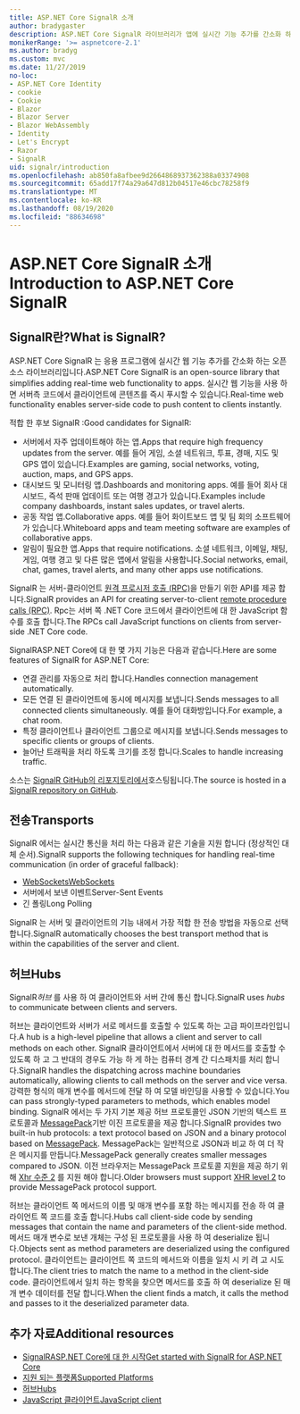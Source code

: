 ```yaml
---
title: ASP.NET Core SignalR 소개
author: bradygaster
description: ASP.NET Core SignalR 라이브러리가 앱에 실시간 기능 추가를 간소화 하는 방법을 알아봅니다.
monikerRange: '>= aspnetcore-2.1'
ms.author: bradyg
ms.custom: mvc
ms.date: 11/27/2019
no-loc:
- ASP.NET Core Identity
- cookie
- Cookie
- Blazor
- Blazor Server
- Blazor WebAssembly
- Identity
- Let's Encrypt
- Razor
- SignalR
uid: signalr/introduction
ms.openlocfilehash: ab850fa8afbee9d2664868937362388a03374908
ms.sourcegitcommit: 65add17f74a29a647d812b04517e46cbc78258f9
ms.translationtype: MT
ms.contentlocale: ko-KR
ms.lasthandoff: 08/19/2020
ms.locfileid: "88634698"
---
```

# <a name="introduction-to-aspnet-core-no-locsignalr"></a><span data-ttu-id="c1afc-103">ASP.NET Core SignalR 소개</span><span class="sxs-lookup"><span data-stu-id="c1afc-103">Introduction to ASP.NET Core SignalR</span></span>

## <a name="what-is-no-locsignalr"></a><span data-ttu-id="c1afc-104">SignalR란?</span><span class="sxs-lookup"><span data-stu-id="c1afc-104">What is SignalR?</span></span>

<span data-ttu-id="c1afc-105">ASP.NET Core SignalR 는 응용 프로그램에 실시간 웹 기능 추가를 간소화 하는 오픈 소스 라이브러리입니다.</span><span class="sxs-lookup"><span data-stu-id="c1afc-105">ASP.NET Core SignalR is an open-source library that simplifies adding real-time web functionality to apps.</span></span> <span data-ttu-id="c1afc-106">실시간 웹 기능을 사용 하면 서버측 코드에서 클라이언트에 콘텐츠를 즉시 푸시할 수 있습니다.</span><span class="sxs-lookup"><span data-stu-id="c1afc-106">Real-time web functionality enables server-side code to push content to clients instantly.</span></span>

<span data-ttu-id="c1afc-107">적합 한 후보 SignalR :</span><span class="sxs-lookup"><span data-stu-id="c1afc-107">Good candidates for SignalR:</span></span>

* <span data-ttu-id="c1afc-108">서버에서 자주 업데이트해야 하는 앱.</span><span class="sxs-lookup"><span data-stu-id="c1afc-108">Apps that require high frequency updates from the server.</span></span> <span data-ttu-id="c1afc-109">예를 들어 게임, 소셜 네트워크, 투표, 경매, 지도 및 GPS 앱이 있습니다.</span><span class="sxs-lookup"><span data-stu-id="c1afc-109">Examples are gaming, social networks, voting, auction, maps, and GPS apps.</span></span>
* <span data-ttu-id="c1afc-110">대시보드 및 모니터링 앱.</span><span class="sxs-lookup"><span data-stu-id="c1afc-110">Dashboards and monitoring apps.</span></span> <span data-ttu-id="c1afc-111">예를 들어 회사 대시보드, 즉석 판매 업데이트 또는 여행 경고가 있습니다.</span><span class="sxs-lookup"><span data-stu-id="c1afc-111">Examples include company dashboards, instant sales updates, or travel alerts.</span></span>
* <span data-ttu-id="c1afc-112">공동 작업 앱.</span><span class="sxs-lookup"><span data-stu-id="c1afc-112">Collaborative apps.</span></span> <span data-ttu-id="c1afc-113">예를 들어 화이트보드 앱 및 팀 회의 소프트웨어가 있습니다.</span><span class="sxs-lookup"><span data-stu-id="c1afc-113">Whiteboard apps and team meeting software are examples of collaborative apps.</span></span>
* <span data-ttu-id="c1afc-114">알림이 필요한 앱.</span><span class="sxs-lookup"><span data-stu-id="c1afc-114">Apps that require notifications.</span></span> <span data-ttu-id="c1afc-115">소셜 네트워크, 이메일, 채팅, 게임, 여행 경고 및 다른 많은 앱에서 알림을 사용합니다.</span><span class="sxs-lookup"><span data-stu-id="c1afc-115">Social networks, email, chat, games, travel alerts, and many other apps use notifications.</span></span>

<span data-ttu-id="c1afc-116">SignalR 는 서버-클라이언트 [원격 프로시저 호출 (RPC)](https://wikipedia.org/wiki/Remote_procedure_call)을 만들기 위한 API를 제공 합니다.</span><span class="sxs-lookup"><span data-stu-id="c1afc-116">SignalR provides an API for creating server-to-client [remote procedure calls (RPC)](https://wikipedia.org/wiki/Remote_procedure_call).</span></span> <span data-ttu-id="c1afc-117">Rpc는 서버 쪽 .NET Core 코드에서 클라이언트에 대 한 JavaScript 함수를 호출 합니다.</span><span class="sxs-lookup"><span data-stu-id="c1afc-117">The RPCs call JavaScript functions on clients from server-side .NET Core code.</span></span>

<span data-ttu-id="c1afc-118">SignalRASP.NET Core에 대 한 몇 가지 기능은 다음과 같습니다.</span><span class="sxs-lookup"><span data-stu-id="c1afc-118">Here are some features of SignalR for ASP.NET Core:</span></span>

* <span data-ttu-id="c1afc-119">연결 관리를 자동으로 처리 합니다.</span><span class="sxs-lookup"><span data-stu-id="c1afc-119">Handles connection management automatically.</span></span>
* <span data-ttu-id="c1afc-120">모든 연결 된 클라이언트에 동시에 메시지를 보냅니다.</span><span class="sxs-lookup"><span data-stu-id="c1afc-120">Sends messages to all connected clients simultaneously.</span></span> <span data-ttu-id="c1afc-121">예를 들어 대화방입니다.</span><span class="sxs-lookup"><span data-stu-id="c1afc-121">For example, a chat room.</span></span>
* <span data-ttu-id="c1afc-122">특정 클라이언트나 클라이언트 그룹으로 메시지를 보냅니다.</span><span class="sxs-lookup"><span data-stu-id="c1afc-122">Sends messages to specific clients or groups of clients.</span></span>
* <span data-ttu-id="c1afc-123">늘어난 트래픽을 처리 하도록 크기를 조정 합니다.</span><span class="sxs-lookup"><span data-stu-id="c1afc-123">Scales to handle increasing traffic.</span></span>

<span data-ttu-id="c1afc-124">소스는 [ SignalR GitHub의 리포지토리에서](https://github.com/dotnet/AspNetCore/tree/master/src/SignalR)호스팅됩니다.</span><span class="sxs-lookup"><span data-stu-id="c1afc-124">The source is hosted in a [SignalR repository on GitHub](https://github.com/dotnet/AspNetCore/tree/master/src/SignalR).</span></span>

## <a name="transports"></a><span data-ttu-id="c1afc-125">전송</span><span class="sxs-lookup"><span data-stu-id="c1afc-125">Transports</span></span>

<span data-ttu-id="c1afc-126">SignalR 에서는 실시간 통신을 처리 하는 다음과 같은 기술을 지원 합니다 (정상적인 대체 순서).</span><span class="sxs-lookup"><span data-stu-id="c1afc-126">SignalR supports the following techniques for handling real-time communication (in order of graceful fallback):</span></span>

* [<span data-ttu-id="c1afc-127">WebSockets</span><span class="sxs-lookup"><span data-stu-id="c1afc-127">WebSockets</span></span>](https://tools.ietf.org/html/rfc7118)
* <span data-ttu-id="c1afc-128">서버에서 보낸 이벤트</span><span class="sxs-lookup"><span data-stu-id="c1afc-128">Server-Sent Events</span></span>
* <span data-ttu-id="c1afc-129">긴 폴링</span><span class="sxs-lookup"><span data-stu-id="c1afc-129">Long Polling</span></span>

<span data-ttu-id="c1afc-130">SignalR 는 서버 및 클라이언트의 기능 내에서 가장 적합 한 전송 방법을 자동으로 선택 합니다.</span><span class="sxs-lookup"><span data-stu-id="c1afc-130">SignalR automatically chooses the best transport method that is within the capabilities of the server and client.</span></span>

## <a name="hubs"></a><span data-ttu-id="c1afc-131">허브</span><span class="sxs-lookup"><span data-stu-id="c1afc-131">Hubs</span></span>

<span data-ttu-id="c1afc-132">SignalR*허브* 를 사용 하 여 클라이언트와 서버 간에 통신 합니다.</span><span class="sxs-lookup"><span data-stu-id="c1afc-132">SignalR uses *hubs* to communicate between clients and servers.</span></span>

<span data-ttu-id="c1afc-133">허브는 클라이언트와 서버가 서로 메서드를 호출할 수 있도록 하는 고급 파이프라인입니다.</span><span class="sxs-lookup"><span data-stu-id="c1afc-133">A hub is a high-level pipeline that allows a client and server to call methods on each other.</span></span> <span data-ttu-id="c1afc-134">SignalR 클라이언트에서 서버에 대 한 메서드를 호출할 수 있도록 하 고 그 반대의 경우도 가능 하 게 하는 컴퓨터 경계 간 디스패치를 처리 합니다.</span><span class="sxs-lookup"><span data-stu-id="c1afc-134">SignalR handles the dispatching across machine boundaries automatically, allowing clients to call methods on the server and vice versa.</span></span> <span data-ttu-id="c1afc-135">강력한 형식의 매개 변수를 메서드에 전달 하 여 모델 바인딩을 사용할 수 있습니다.</span><span class="sxs-lookup"><span data-stu-id="c1afc-135">You can pass strongly-typed parameters to methods, which enables model binding.</span></span> <span data-ttu-id="c1afc-136">SignalR 에서는 두 가지 기본 제공 허브 프로토콜인 JSON 기반의 텍스트 프로토콜과 [MessagePack](https://msgpack.org/)기반 이진 프로토콜을 제공 합니다.</span><span class="sxs-lookup"><span data-stu-id="c1afc-136">SignalR provides two built-in hub protocols: a text protocol based on JSON and a binary protocol based on [MessagePack](https://msgpack.org/).</span></span>  <span data-ttu-id="c1afc-137">MessagePack는 일반적으로 JSON과 비교 하 여 더 작은 메시지를 만듭니다.</span><span class="sxs-lookup"><span data-stu-id="c1afc-137">MessagePack generally creates smaller messages compared to JSON.</span></span> <span data-ttu-id="c1afc-138">이전 브라우저는 MessagePack 프로토콜 지원을 제공 하기 위해 [Xhr 수준 2](https://caniuse.com/#feat=xhr2) 를 지원 해야 합니다.</span><span class="sxs-lookup"><span data-stu-id="c1afc-138">Older browsers must support [XHR level 2](https://caniuse.com/#feat=xhr2) to provide MessagePack protocol support.</span></span>

<span data-ttu-id="c1afc-139">허브는 클라이언트 쪽 메서드의 이름 및 매개 변수를 포함 하는 메시지를 전송 하 여 클라이언트 쪽 코드를 호출 합니다.</span><span class="sxs-lookup"><span data-stu-id="c1afc-139">Hubs call client-side code by sending messages that contain the name and parameters of the client-side method.</span></span> <span data-ttu-id="c1afc-140">메서드 매개 변수로 보낸 개체는 구성 된 프로토콜을 사용 하 여 deserialize 됩니다.</span><span class="sxs-lookup"><span data-stu-id="c1afc-140">Objects sent as method parameters are deserialized using the configured protocol.</span></span> <span data-ttu-id="c1afc-141">클라이언트는 클라이언트 쪽 코드의 메서드와 이름을 일치 시 키 려 고 시도 합니다.</span><span class="sxs-lookup"><span data-stu-id="c1afc-141">The client tries to match the name to a method in the client-side code.</span></span> <span data-ttu-id="c1afc-142">클라이언트에서 일치 하는 항목을 찾으면 메서드를 호출 하 여 deserialize 된 매개 변수 데이터를 전달 합니다.</span><span class="sxs-lookup"><span data-stu-id="c1afc-142">When the client finds a match, it calls the method and passes to it the deserialized parameter data.</span></span>

## <a name="additional-resources"></a><span data-ttu-id="c1afc-143">추가 자료</span><span class="sxs-lookup"><span data-stu-id="c1afc-143">Additional resources</span></span>

* [<span data-ttu-id="c1afc-144">SignalRASP.NET Core에 대 한 시작</span><span class="sxs-lookup"><span data-stu-id="c1afc-144">Get started with SignalR for ASP.NET Core</span></span>](xref:tutorials/signalr)
* [<span data-ttu-id="c1afc-145">지원 되는 플랫폼</span><span class="sxs-lookup"><span data-stu-id="c1afc-145">Supported Platforms</span></span>](xref:signalr/supported-platforms)
* [<span data-ttu-id="c1afc-146">허브</span><span class="sxs-lookup"><span data-stu-id="c1afc-146">Hubs</span></span>](xref:signalr/hubs)
* [<span data-ttu-id="c1afc-147">JavaScript 클라이언트</span><span class="sxs-lookup"><span data-stu-id="c1afc-147">JavaScript client</span></span>](xref:signalr/javascript-client)
